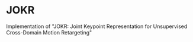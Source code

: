 # JOKR
Implementation of "JOKR: Joint Keypoint Representation for Unsupervised Cross-Domain Motion Retargeting"
